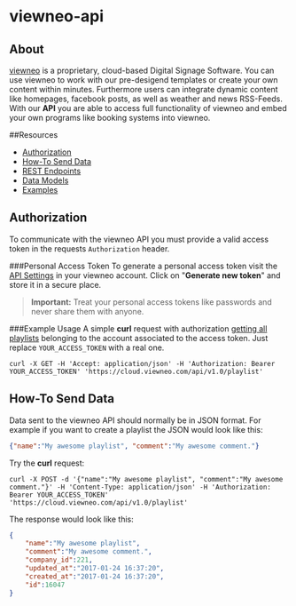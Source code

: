 # viewneo-api

## About
[viewneo](https://www.viewneo.com/) is a proprietary, cloud-based Digital Signage Software. You can use viewneo to work with our pre-desigend templates or create your own content within minutes. Furthermore users can integrate dynamic content like homepages, facebook posts, as well as weather and news RSS-Feeds. With our **API** you are able to access full functionality of viewneo and embed your own programs like booking systems into viewneo.

##Resources
- [Authorization](#authorization)
- [How-To Send Data](#how-to-send-data)
- [REST Endpoints](http://cloud.viewneo.com/doc/api)
- [Data Models](./models/)
- [Examples](./examples/)

## Authorization
To communicate with the viewneo API you must provide a valid access token in the requests `Authorization` header.

###Personal Access Token
To generate a personal access token visit the [API Settings](https://cloud.viewneo.com/cms#/dashboard/api) in your viewneo account. Click on "**Generate new token**" and store it in a secure place.

>**Important:** Treat your personal access tokens like passwords and never share them with anyone.

###Example Usage
A simple **curl** request with authorization [getting all playlists](http://cloud.viewneo.com/doc/api#!/Playlist/api_playlist_index) belonging to the account associated to the access token. Just replace `YOUR_ACCESS_TOKEN` with a real one.
```SHELL
curl -X GET -H 'Accept: application/json' -H 'Authorization: Bearer YOUR_ACCESS_TOKEN' 'https://cloud.viewneo.com/api/v1.0/playlist'
```

## How-To Send Data
Data sent to the viewneo API should normally be in JSON format. For example if you want to create a playlist the JSON would look like this:
```JSON
{"name":"My awesome playlist", "comment":"My awesome comment."}
```

Try the **curl** request:
```SHELL
curl -X POST -d '{"name":"My awesome playlist", "comment":"My awesome comment."}' -H 'Content-Type: application/json' -H 'Authorization: Bearer YOUR_ACCESS_TOKEN' 'https://cloud.viewneo.com/api/v1.0/playlist'
```

The response would look like this:
```JSON
{
    "name":"My awesome playlist",
    "comment":"My awesome comment.",
    "company_id":221,
    "updated_at":"2017-01-24 16:37:20",
    "created_at":"2017-01-24 16:37:20",
    "id":16047
}
```